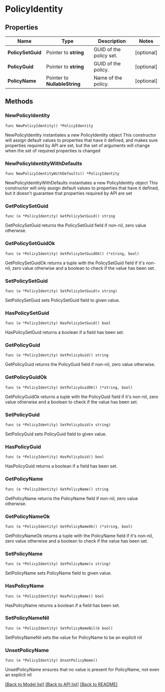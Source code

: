 # PolicyIdentity

## Properties

Name | Type | Description | Notes
------------ | ------------- | ------------- | -------------
**PolicySetGuid** | Pointer to **string** | GUID of the policy set. | [optional] 
**PolicyGuid** | Pointer to **string** | GUID of the policy. | [optional] 
**PolicyName** | Pointer to **NullableString** | Name of the policy. | [optional] 

## Methods

### NewPolicyIdentity

`func NewPolicyIdentity() *PolicyIdentity`

NewPolicyIdentity instantiates a new PolicyIdentity object
This constructor will assign default values to properties that have it defined,
and makes sure properties required by API are set, but the set of arguments
will change when the set of required properties is changed

### NewPolicyIdentityWithDefaults

`func NewPolicyIdentityWithDefaults() *PolicyIdentity`

NewPolicyIdentityWithDefaults instantiates a new PolicyIdentity object
This constructor will only assign default values to properties that have it defined,
but it doesn't guarantee that properties required by API are set

### GetPolicySetGuid

`func (o *PolicyIdentity) GetPolicySetGuid() string`

GetPolicySetGuid returns the PolicySetGuid field if non-nil, zero value otherwise.

### GetPolicySetGuidOk

`func (o *PolicyIdentity) GetPolicySetGuidOk() (*string, bool)`

GetPolicySetGuidOk returns a tuple with the PolicySetGuid field if it's non-nil, zero value otherwise
and a boolean to check if the value has been set.

### SetPolicySetGuid

`func (o *PolicyIdentity) SetPolicySetGuid(v string)`

SetPolicySetGuid sets PolicySetGuid field to given value.

### HasPolicySetGuid

`func (o *PolicyIdentity) HasPolicySetGuid() bool`

HasPolicySetGuid returns a boolean if a field has been set.

### GetPolicyGuid

`func (o *PolicyIdentity) GetPolicyGuid() string`

GetPolicyGuid returns the PolicyGuid field if non-nil, zero value otherwise.

### GetPolicyGuidOk

`func (o *PolicyIdentity) GetPolicyGuidOk() (*string, bool)`

GetPolicyGuidOk returns a tuple with the PolicyGuid field if it's non-nil, zero value otherwise
and a boolean to check if the value has been set.

### SetPolicyGuid

`func (o *PolicyIdentity) SetPolicyGuid(v string)`

SetPolicyGuid sets PolicyGuid field to given value.

### HasPolicyGuid

`func (o *PolicyIdentity) HasPolicyGuid() bool`

HasPolicyGuid returns a boolean if a field has been set.

### GetPolicyName

`func (o *PolicyIdentity) GetPolicyName() string`

GetPolicyName returns the PolicyName field if non-nil, zero value otherwise.

### GetPolicyNameOk

`func (o *PolicyIdentity) GetPolicyNameOk() (*string, bool)`

GetPolicyNameOk returns a tuple with the PolicyName field if it's non-nil, zero value otherwise
and a boolean to check if the value has been set.

### SetPolicyName

`func (o *PolicyIdentity) SetPolicyName(v string)`

SetPolicyName sets PolicyName field to given value.

### HasPolicyName

`func (o *PolicyIdentity) HasPolicyName() bool`

HasPolicyName returns a boolean if a field has been set.

### SetPolicyNameNil

`func (o *PolicyIdentity) SetPolicyNameNil(b bool)`

 SetPolicyNameNil sets the value for PolicyName to be an explicit nil

### UnsetPolicyName
`func (o *PolicyIdentity) UnsetPolicyName()`

UnsetPolicyName ensures that no value is present for PolicyName, not even an explicit nil

[[Back to Model list]](../README.md#documentation-for-models) [[Back to API list]](../README.md#documentation-for-api-endpoints) [[Back to README]](../README.md)


